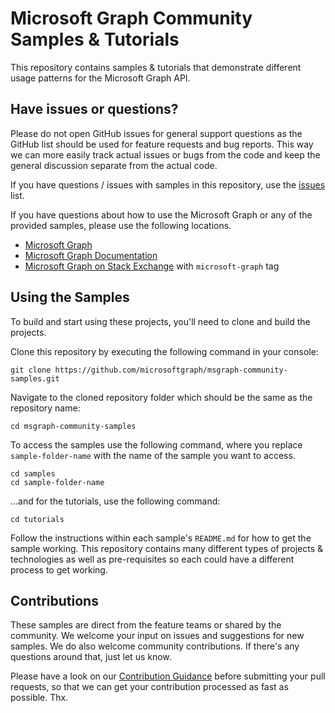 # Microsoft Graph Community Samples & Tutorials

This repository contains samples & tutorials that demonstrate different usage patterns for the Microsoft Graph API.

## Have issues or questions?

Please do not open GitHub issues for general support questions as the GitHub list should be used for feature requests and bug reports. This way we can more easily track actual issues or bugs from the code and keep the general discussion separate from the actual code.

If you have questions / issues with samples in this repository, use the [issues](/microsoftgraph/msgraph-community-samples/issues) list.

If you have questions about how to use the Microsoft Graph or any of the provided samples, please use the following locations.

- [Microsoft Graph](https://developer.microsoft.com/en-us/graph)
- [Microsoft Graph Documentation](https://developer.microsoft.com/en-us/graph/docs/concepts/overview)
- [Microsoft Graph on Stack Exchange](https://stackoverflow.com/questions/tagged/microsoft-graph) with `microsoft-graph` tag

## Using the Samples

To build and start using these projects, you'll need to clone and build the projects.

Clone this repository by executing the following command in your console:

```shell
git clone https://github.com/microsoftgraph/msgraph-community-samples.git
```

Navigate to the cloned repository folder which should be the same as the repository name:

```shell
cd msgraph-community-samples
```

To access the samples use the following command, where you replace `sample-folder-name` with the name of the sample you want to access.

```shell
cd samples
cd sample-folder-name
```

...and for the tutorials, use the following command:

```shell
cd tutorials
```

Follow the instructions within each sample's `README.md` for how to get the sample working. This repository contains many different types of projects & technologies as well as pre-requisites so each could have a different process to get working.

## Contributions

These samples are direct from the feature teams or shared by the community. We welcome your input on issues and suggestions for new samples. We do also welcome community contributions. If there's any questions around that, just let us know.

Please have a look on our [Contribution Guidance](CONTRIBUTING.md) before submitting your pull requests, so that we can get your contribution processed as fast as possible. Thx.